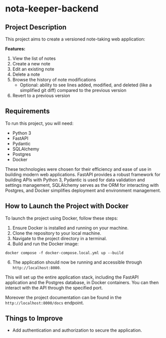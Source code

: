 # nota-keeper-backend

## Project Description

This project aims to create a versioned note-taking web application:

**Features:**

1. View the list of notes
2. Create a new note
3. Edit an existing note
4. Delete a note
5. Browse the history of note modifications
    - Optional: ability to see lines added, modified, and deleted (like a simplified git diff) compared to the previous version
6. Revert to a previous version

## Requirements

To run this project, you will need:

- Python 3
- FastAPI
- Pydantic
- SQLAlchemy
- Postgres
- Docker

These technologies were chosen for their efficiency and ease of use in building modern web applications. FastAPI provides a robust framework for building APIs with Python 3, Pydantic is used for data validation and settings management, SQLAlchemy serves as the ORM for interacting with Postgres, and Docker simplifies deployment and environment management.

## How to Launch the Project with Docker

To launch the project using Docker, follow these steps:

1. Ensure Docker is installed and running on your machine.
2. Clone the repository to your local machine.
3. Navigate to the project directory in a terminal.
4. Build and run the Docker image:

```
docker compose -f docker-compose.local.yml up --build
```

6. The application should now be running and accessible through `http://localhost:8000`.

This will set up the entire application stack, including the FastAPI application and the Postgres database, in Docker containers. You can then interact with the API through the specified port.

Moreover the project documentation can be found in the `http://localhost:8000/docs` endpoint.

## Things to Improve

- Add authentication and authorization to secure the application.